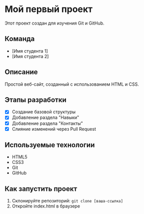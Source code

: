# Мой первый проект

Этот проект создан для изучения Git и GitHub.

## Команда
- [Имя студента 1]
- [Имя студента 2]

## Описание
Простой веб-сайт, созданный с использованием HTML и CSS.    
## Этапы разработки
- [x] Создание базовой структуры
- [x] Добавление раздела "Навыки"
- [x] Добавление раздела "Контакты"
- [x] Слияние изменений через Pull Request

## Используемые технологии
- HTML5
- CSS3
- Git
- GitHub

## Как запустить проект
1. Склонируйте репозиторий: `git clone [ваша-ссылка]`
2. Откройте index.html в браузере
